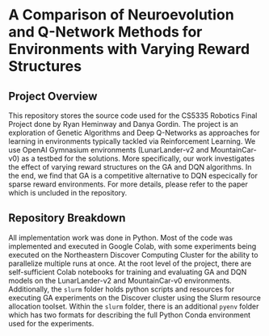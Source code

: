 # A Comparison of Neuroevolution and Q-Network Methods for Environments with Varying Reward Structures

## Project Overview

This repository stores the source code used for the CS5335 Robotics Final Project done by Ryan Heminway and Danya Gordin. The project is an exploration of Genetic Algorithms and Deep Q-Networks as approaches for learning in environments typically tackled via Reinforcement Learning. We use OpenAI Gymnasium environments (LunarLander-v2 and MountainCar-v0) as a testbed for the solutions. More specifically, our work investigates the effect of varying reward structures on the GA and DQN algorithms. In the end, we find that GA is a competitive alternative to DQN especically for sparse reward environments. For more details, please refer to the paper which is uncluded in the repository.

## Repository Breakdown

All implementation work was done in Python. Most of the code was implemented and executed in Google Colab, with some experiments being executed on the Northeastern Discover Computing Cluster for the ability to parallelize multiple runs at once. At the root level of the project, there are self-sufficient Colab notebooks for training and evaluating GA and DQN models on the LunarLander-v2 and MountainCar-v0 environments. Additionally, the `slurm` folder holds python scripts and resources for executing GA experiments on the Discover cluster using the Slurm resource allocation toolset. Within the `slurm` folder, there is an additional `pyenv` folder which has two formats for describing the full Python Conda environment used for the experiments. 
